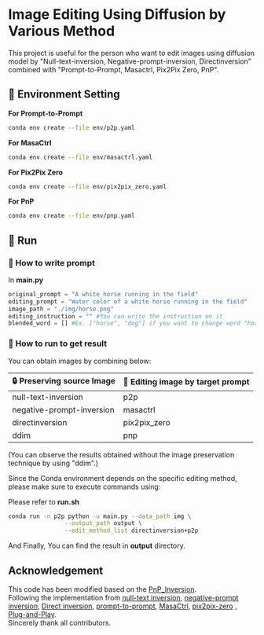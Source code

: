 # Image Editing Using Diffusion by Various Method
This project is useful for the person who want to edit images using diffusion model by "Null-text-inversion, Negative-prompt-inversion, Directinversion" combined with "Prompt-to-Prompt, Masactrl, Pix2Pix Zero, PnP".    

## 🌱 Environment Setting
**For Prompt-to-Prompt**
```bash
conda env create --file env/p2p.yaml
```
**For MasaCtrl**
```bash
conda env create --file env/masactrl.yaml
```
**For Pix2Pix Zero**
```bash
conda env create --file env/pix2pix_zero.yaml
```
**For PnP**
```bash
conda env create --file env/pnp.yaml
```

## 🚀 Run
### 📝 How to write prompt
In **main.py**
```python
original_prompt = "A white horse running in the field"
editing_prompt = "Water color of a white horse running in the field"
image_path = "./img/horse.png"
editing_instruction = "" #You can write the instruction on it
blended_word = [] #Ex. ["horse", "dog"] if you want to change word "horse" in source prompt to word "dog" in target prompt
```
### 🎯 How to run to get result  
You can obtain images by combining below:    

| 🔒 Preserving source Image | 🎨 Editing image by target prompt|
| :- | :- |
| null-text-inversion | p2p |
| negative-prompt-inversion | masactrl |
| directinversion | pix2pix_zero |
| ddim | pnp |    

(You can observe the results obtained without the image preservation technique by using "ddim".)

Since the Conda environment depends on the specific editing method, please make sure to execute commands using:

Please refer to **run.sh**  
```bash
conda run -n p2p python -u main.py --data_path img \
                --output_path output \
                --edit_method_list directinversion+p2p
```
And Finally, You can find the result in **output** directory.

## Acknowledgement
This code has been modified based on the [PnP_Inversion](https://github.com/cure-lab/PnPInversion/tree/main).    
Following the implementation from [null-text inversion](https://github.com/google/prompt-to-prompt/#null-text-inversion-for-editing-real-images), [negative-prompt inversion](https://arxiv.org/abs/2305.16807), [Direct inversion](https://arxiv.org/abs/2310.01506), [prompt-to-prompt](https://github.com/google/prompt-to-prompt), [MasaCtrl](https://github.com/TencentARC/MasaCtrl), [pix2pix-zero](https://github.com/pix2pixzero/pix2pix-zero) , [Plug-and-Play](https://github.com/MichalGeyer/plug-and-play).     
Sincerely thank all contributors.
